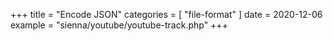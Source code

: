 +++
title = "Encode JSON"
categories = [ "file-format" ]
date = 2020-12-06
example = "sienna/youtube/youtube-track.php"
+++

